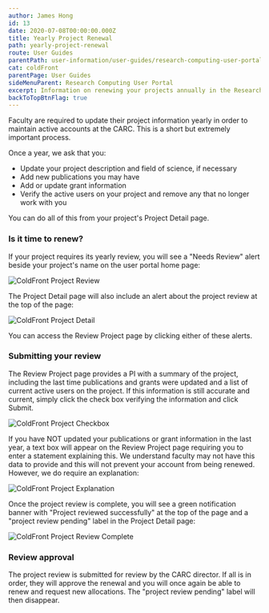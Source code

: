 ```yaml
---
author: James Hong
id: 13
date: 2020-07-08T00:00:00.000Z
title: Yearly Project Renewal
path: yearly-project-renewal
route: User Guides
parentPath: user-information/user-guides/research-computing-user-portal
cat: coldFront
parentPage: User Guides
sideMenuParent: Research Computing User Portal
excerpt: Information on renewing your projects annually in the Research Computing User Portal.
backToTopBtnFlag: true
---
```


Faculty are required to update their project information yearly in order to maintain active accounts at the CARC.  This is a short but extremely important process.

Once a year, we ask that you:
* Update your project description and field of science, if necessary
* Add new publications you may have
* Add or update grant information
* Verify the active users on your project and remove any that no longer work with you

You can do all of this from your project's Project Detail page.

### Is it time to renew?

If your project requires its yearly review, you will see a "Needs Review" alert beside your project's name on the user portal home page:

![ColdFront Project Review](/images/coldfront_project_review.png)

The Project Detail page will also include an alert about the project review at the top of the page:  

![ColdFront Project Detail](/images/coldfront_project_detail.png)

You can access the Review Project page by clicking either of these alerts.

### Submitting your review

The Review Project page provides a PI with a summary of the project, including the last time publications and grants were updated and a list of current active users on the project. If this information is still accurate and current, simply click the check box verifying the information and click Submit.

![ColdFront Project Checkbox](/images/coldfront_project_detailcheckbox.png)

If you have NOT updated your publications or grant information in the last year, a text box will appear on the Review Project page requiring you to enter a statement explaining this. We understand faculty may not have this data to provide and this will not prevent your account from being renewed.  However, we do require an explanation:

![ColdFront Project Explanation](/images/coldfront_project_detailexplanation.png)

Once the project review is complete, you will see a green notification banner with "Project reviewed successfully" at the top of the page and a "project review pending" label in the Project Detail page:

![ColdFront Project Review Complete](/images/coldfront_project_reviewcomplete.png)

### Review approval

The project review is submitted for review by the CARC director. If all is in order, they will approve the renewal and you will once again be able to renew and request new allocations. The "project review pending" label will then disappear.
